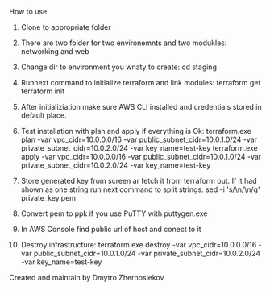 How to use

1. Clone to appropriate folder

2. There are two folder for two environemnts and two modukles: networking and web

3. Change dir to environment you wnaty to create:
cd staging

4. Runnext command to initialize terraform and link modules:
terraform get
terraform init

5. After initializiation make sure AWS CLI installed and credentials stored in default place.

6. Test installation with plan and apply if everything is Ok:
terraform.exe plan -var vpc_cidr=10.0.0.0/16 -var public_subnet_cidr=10.0.1.0/24 -var private_subnet_cidr=10.0.2.0/24 -var key_name=test-key
terraform.exe apply -var vpc_cidr=10.0.0.0/16 -var public_subnet_cidr=10.0.1.0/24 -var private_subnet_cidr=10.0.2.0/24 -var key_name=test-key

7. Store generated key from screen ar fetch it from terraform out. 
If it had shown as one string run next command to split strings:
sed -i 's/\\n/\n/g' private_key.pem

5. Convert pem to ppk if you use PuTTY with puttygen.exe

6. In AWS Console find public url of host and conect to it

7. Destroy infrastructure:
terraform.exe destroy -var vpc_cidr=10.0.0.0/16 -var public_subnet_cidr=10.0.1.0/24 -var private_subnet_cidr=10.0.2.0/24 -var key_name=test-key

Created and maintain by
Dmytro Zhernosiekov
